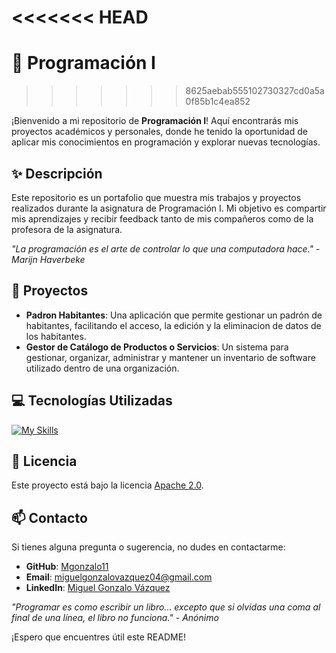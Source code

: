 <<<<<<< HEAD
=======
# 🌟 Programación I
>>>>>>> 8625aebab555102730327cd0a5a0f85b1c4ea852

¡Bienvenido a mi repositorio de **Programación I**! Aquí encontrarás mis proyectos académicos y personales, donde he tenido la oportunidad de aplicar mis conocimientos en programación y explorar nuevas tecnologías.

## ✨ Descripción

Este repositorio es un portafolio que muestra mis trabajos y proyectos realizados durante la asignatura de Programación I. Mi objetivo es compartir mis aprendizajes y recibir feedback tanto de mis compañeros como de la profesora de la asignatura.

*"La programación es el arte de controlar lo que una computadora hace."* - *Marijn Haverbeke*

## 🚀 Proyectos

- **Padron Habitantes**: Una aplicación que permite gestionar un padrón de habitantes, facilitando el acceso, la edición y la eliminacion de datos de los habitantes.
- **Gestor de Catálogo de Productos o Servicios**: Un sistema para gestionar, organizar, administrar y mantener un inventario de software utilizado dentro de una organización.

## 💻 Tecnologías Utilizadas

[![My Skills](https://skillicons.dev/icons?i=java,github,idea,git&theme=light)](https://skillicons.dev)

## 📄 Licencia

Este proyecto está bajo la licencia [Apache 2.0](https://www.apache.org/licenses/LICENSE-2.0).

## 📫 Contacto

Si tienes alguna pregunta o sugerencia, no dudes en contactarme:

- **GitHub**: [Mgonzalo11](https://github.com/Mgonzalo11)
- **Email**: [miguelgonzalovazquez04@gmail.com](mailto:miguelgonzalovazquez04@gmail.com)
- **LinkedIn**: [Miguel Gonzalo Vázquez](https://www.linkedin.com/in/miguel-gonzalo-vazquez/)

*"Programar es como escribir un libro... excepto que si olvidas una coma al final de una línea, el libro no funciona."* - *Anónimo*

¡Espero que encuentres útil este README! 
